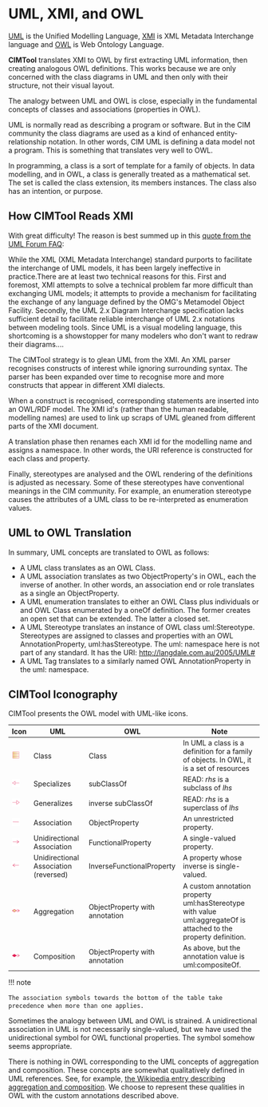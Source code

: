 # UML, XMI, and OWL
[UML](https://en.wikipedia.org/wiki/Unified_Modeling_Language) is the Unified Modelling Language, [XMI](https://en.wikipedia.org/wiki/XMI) is XML Metadata Interchange language and [OWL](https://en.wikipedia.org/wiki/Web_Ontology_Language) is Web Ontology Language.

**CIMTool** translates XMI to OWL by first extracting UML information, then creating analogous OWL definitions. This works because we are only concerned with the class diagrams in UML and then only with their structure, not their visual layout.

The analogy between UML and OWL is close, especially in the fundamental concepts of classes and associations (properties in OWL).

UML is normally read as describing a program or software. But in the CIM community the class diagrams are used as a kind of enhanced entity-relationship notation. In other words, CIM UML is defining a data model not a program. This is something that translates very well to OWL.

In programming, a class is a sort of template for a family of objects. In data modelling, and in OWL, a class is generally treated as a mathematical set. The set is called the class extension, its members instances. The class also has an intention, or purpose.

## How CIMTool Reads XMI
With great difficulty! The reason is best summed up in this [quote from the UML Forum FAQ](http://www.uml-forum.com/FAQ.htm#Why_cant_I_easily_interchange_UML_models):

While the XML (XML Metadata Interchange) standard purports to facilitate the interchange of UML models, it has been largely ineffective in practice.There are at least two technical reasons for this. First and foremost, XMI attempts to solve a technical problem far more difficult than exchanging UML models; it attempts to provide a mechanism for facilitating the exchange of any language defined by the OMG's Metamodel Object Facility. Secondly, the UML 2.x Diagram Interchange specification lacks sufficient detail to facilitate reliable interchange of UML 2.x notations between modeling tools. Since UML is a visual modeling language, this shortcoming is a showstopper for many modelers who don't want to redraw their diagrams....

The CIMTool strategy is to glean UML from the XMI. An XML parser recognises constructs of interest while ignoring surrounding syntax. The parser has been expanded over time to recognise more and more constructs that appear in different XMI dialects.

When a construct is recognised, corresponding statements are inserted into an OWL/RDF model. The XMI id's (rather than the human readable, modelling names) are used to link up scraps of UML gleaned from different parts of the XMI document.

A translation phase then renames each XMI id for the modelling name and assigns a namespace. In other words, the URI reference is constructed for each class and property.

Finally, stereotypes are analysed and the OWL rendering of the definitions is adjusted as necessary. Some of these stereotypes have conventional meanings in the CIM community. For example, an enumeration stereotype causes the attributes of a UML class to be re-interpreted as enumeration values.

## UML to OWL Translation
In summary, UML concepts are translated to OWL as follows:

  * A UML class translates as an OWL Class.
  * A UML association translates as two ObjectProperty's in OWL, each the inverse of another. In other words, an association end or role translates as a single an ObjectProperty.
  * A UML enumeration translates to either an OWL Class plus individuals or and OWL Class enumerated by a oneOf definition. The former creates an open set that can be extended. The latter a closed set.
  * A UML Stereotype translates an instance of OWL class uml:Stereotype. Stereotypes are assigned to classes and properties with an OWL AnnotationProperty, uml:hasStereotype. The uml: namespace here is not part of any standard. It has the URI: http://langdale.com.au/2005/UML#
  * A UML Tag translates to a similarly named OWL AnnotationProperty in the uml: namespace.

## CIMTool Iconography
CIMTool presents the OWL model with UML-like icons.

| Icon                           | UML                                   | OWL                            | Note                                 |
| ------------------------------ | ------------------------------------- | ------------------------------ | ------------------------------------ |
| ![Class](class.png)            | Class                                 | Class                          | In UML a class is a definition for a family of objects. In OWL, it is a set of resources |
| ![Subclass](subclass.png)      | Specializes                           | subClassOf                     | READ: *rhs* is a subclass of *lhs*   |
| ![Superclass](superclass.png)  | Generalizes                           | inverse subClassOf             | READ: *rhs* is a superclass of *lhs* |
| ![Association](association.png)| Association                           | ObjectProperty                 | An unrestricted property.            |
| ![Functional](functional.png)  | Unidirectional Association            | FunctionalProperty             | A single-valued property.            |
| ![Inverse](inverse.png)        | Unidirectional Association (reversed) | InverseFunctionalProperty      | A property whose inverse is single-valued. |
| ![Aggregate](aggregate.png)    | Aggregation                           | ObjectProperty with annotation | A custom annotation property uml:hasStereotype with value uml:aggregateOf is attached to the property definition. |
| ![Composite](composite.png)    | Composition                           | ObjectProperty with annotation | As above, but the annotation value is uml:compositeOf. |

!!! note

    The association symbols towards the bottom of the table take precedence when more than one applies.

Sometimes the analogy between UML and OWL is strained. A unidirectional association in UML is not necessarily single-valued, but we have used the unidirectional symbol for OWL functional properties. The symbol somehow seems appropriate.

There is nothing in OWL corresponding to the UML concepts of aggregation and composition. These concepts are somewhat qualitatively defined in UML references. See, for example, [the Wikipedia entry describing aggregation and composition](https://en.wikipedia.org/wiki/Class_diagram#Association). We choose to represent these qualities in OWL with the custom annotations described above.
